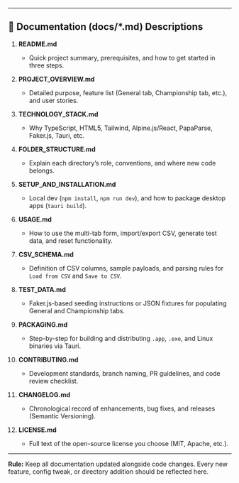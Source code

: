 
---

## 📝 Documentation (docs/*.md) Descriptions

1. **README.md**  
   - Quick project summary, prerequisites, and how to get started in three steps.

2. **PROJECT_OVERVIEW.md**  
   - Detailed purpose, feature list (General tab, Championship tab, etc.), and user stories.

3. **TECHNOLOGY_STACK.md**  
   - Why TypeScript, HTML5, Tailwind, Alpine.js/React, PapaParse, Faker.js, Tauri, etc.

4. **FOLDER_STRUCTURE.md**  
   - Explain each directory’s role, conventions, and where new code belongs.

5. **SETUP_AND_INSTALLATION.md**  
   - Local dev (`npm install`, `npm run dev`), and how to package desktop apps (`tauri build`).

6. **USAGE.md**  
   - How to use the multi-tab form, import/export CSV, generate test data, and reset functionality.

7. **CSV_SCHEMA.md**  
   - Definition of CSV columns, sample payloads, and parsing rules for `Load from CSV` and `Save to CSV`.

8. **TEST_DATA.md**  
   - Faker.js-based seeding instructions or JSON fixtures for populating General and Championship tabs.

9. **PACKAGING.md**  
   - Step-by-step for building and distributing `.app`, `.exe`, and Linux binaries via Tauri.

10. **CONTRIBUTING.md**  
    - Development standards, branch naming, PR guidelines, and code review checklist.

11. **CHANGELOG.md**  
    - Chronological record of enhancements, bug fixes, and releases (Semantic Versioning).

12. **LICENSE.md**  
    - Full text of the open-source license you choose (MIT, Apache, etc.).

---

**Rule:** Keep all documentation updated alongside code changes. Every new feature, config tweak, or directory addition should be reflected here.
